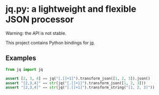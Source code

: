 # jq.py: a lightweight and flexible JSON processor

Warning: the API is not stable.

This project contains Python bindings for [jq](http://stedolan.github.io/jq/).

## Examples

```python
from jq import jq

assert [2, 3, 4] == jq("[.[]+1]").transform_json([1, 2, 3]).json()
assert "[2,3,4]" == str(jq("[.[]+1]").transform_json([1, 2, 3]))
assert "[2,3,4]" == str(jq("[.[]+1]").transform_string("[1, 2, 3]"))
```
